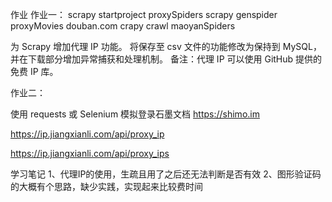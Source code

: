 作业
作业一：
scrapy startproject proxySpiders
scrapy genspider proxyMovies douban.com
crapy crawl maoyanSpiders

为 Scrapy 增加代理 IP 功能。
将保存至 csv 文件的功能修改为保持到 MySQL，并在下载部分增加异常捕获和处理机制。
备注：代理 IP 可以使用 GitHub 提供的免费 IP 库。

作业二：

使用 requests 或 Selenium 模拟登录石墨文档 https://shimo.im

https://ip.jiangxianli.com/api/proxy_ip

https://ip.jiangxianli.com/api/proxy_ips

学习笔记
1、代理IP的使用，生疏且用了之后还无法判断是否有效
2、图形验证码的大概有个思路，缺少实践，实现起来比较费时间